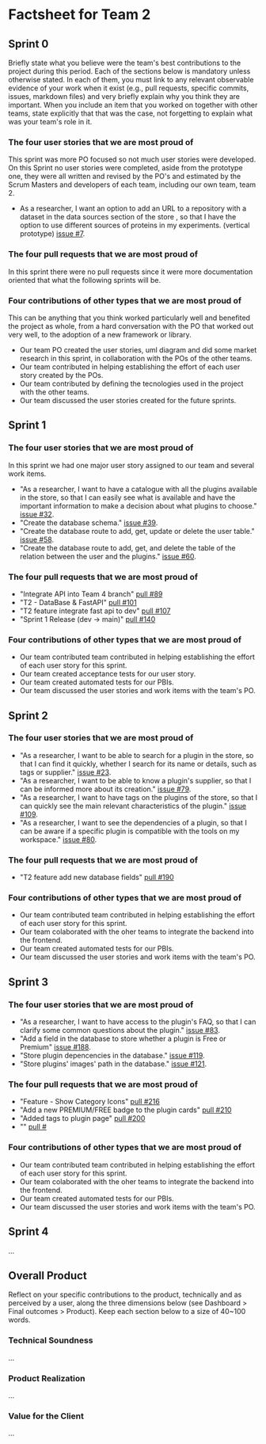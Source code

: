 # Factsheet for Team 2

## Sprint 0

Briefly state what you believe were the team's best contributions to the project during this period. Each of the sections below is mandatory unless otherwise stated. In each of them, you must link to any relevant observable evidence of your work when it exist (e.g., pull requests, specific commits, issues, markdown files) and very briefly explain why you think they are important. When you include an item that you worked on together with other teams, state explicitly that that was the case, not forgetting to explain what was your team's role in it.


### The four user stories that we are most proud of

This sprint was more PO focused so not much user stories were developed. On this Sprint no user stories were completed, aside from the prototype one, they were all written and revised by the PO's and estimated by the Scrum Masters and developers of each team, including our own team, team 2.

 * As a researcher, I want an option to add an URL to a repository with a dataset in the data sources section of the store , so that I have the option to use different sources of proteins in my experiments. (vertical prototype) [issue #7](https://github.com/FEUP-MEIC-DS-2023-1MEIC08/VAXPRED/issues/7).

### The four pull requests that we are most proud of

In this sprint there were no pull requests since it were more documentation oriented that what the following sprints will be.

### Four contributions of other types that we are most proud of

This can be anything that you think worked particularly well and benefited the project as whole, from a hard conversation with the PO that worked out very well, to the adoption of a new framework or library. 

* Our team PO created the user stories, uml diagram and did some market research in this sprint, in collaboration with the POs of the other teams. 
* Our team contributed in helping establishing the effort of each user story created by the POs.
* Our team contributed by defining the tecnologies used in the project with the other teams.
* Our team discussed the user stories created for the future sprints.

## Sprint 1

### The four user stories that we are most proud of

In this sprint we had one major user story assigned to our team and several work items.

* "As a researcher, I want to have a catalogue with all the plugins available in the store, so that I can easily see what is available and have the important information to make a decision about what plugins to choose." [issue #32](https://github.com/FEUP-MEIC-DS-2023-1MEIC08/VAXPRED/issues/32).
* "Create the database schema." [issue #39](https://github.com/FEUP-MEIC-DS-2023-1MEIC08/VAXPRED/issues/39).
* "Create the database route to add, get, update or delete the user table." [issue #58](https://github.com/FEUP-MEIC-DS-2023-1MEIC08/VAXPRED/issues/58).
* "Create the database route to add, get, and delete the table of the relation between the user and the plugins." [issue #60](https://github.com/FEUP-MEIC-DS-2023-1MEIC08/VAXPRED/issues/60).

### The four pull requests that we are most proud of

* "Integrate API into Team 4 branch" [pull #89](https://github.com/FEUP-MEIC-DS-2023-1MEIC08/VAXPRED/pull/89)
* "T2 - DataBase & FastAPI" [pull #101](https://github.com/FEUP-MEIC-DS-2023-1MEIC08/VAXPRED/pull/101)
* "T2 feature integrate fast api to dev" [pull #107](https://github.com/FEUP-MEIC-DS-2023-1MEIC08/VAXPRED/pull/107)
* "Sprint 1 Release (dev -> main)" [pull #140](https://github.com/FEUP-MEIC-DS-2023-1MEIC08/VAXPRED/pull/140)

### Four contributions of other types that we are most proud of

* Our team contributed team contributed in helping establishing the effort of each user story for this sprint.
* Our team created acceptance tests for our user story.
* Our team created automated tests for our PBIs.
* Our team discussed the user stories and work items with the team's PO. 

## Sprint 2

### The four user stories that we are most proud of

* "As a researcher, I want to be able to search for a plugin in the store, so that I can find it quickly, whether I search for its name or details, such as tags or supplier." [issue #23](https://github.com/FEUP-MEIC-DS-2023-1MEIC08/VAXPRED/issues/23).
* "As a researcher, I want to be able to know a plugin's supplier, so that I can be informed more about its creation." [issue #79](https://github.com/FEUP-MEIC-DS-2023-1MEIC08/VAXPRED/issues/79).
* "As a researcher, I want to have tags on the plugins of the store, so that I can quickly see the main relevant characteristics of the plugin." [issue #109](https://github.com/FEUP-MEIC-DS-2023-1MEIC08/VAXPRED/issues/109).
* "As a researcher, I want to see the dependencies of a plugin, so that I can be aware if a specific plugin is compatible with the tools on my workspace." [issue #80](https://github.com/FEUP-MEIC-DS-2023-1MEIC08/VAXPRED/issues/80).

### The four pull requests that we are most proud of

* "T2 feature add new database fields" [pull #190](https://github.com/FEUP-MEIC-DS-2023-1MEIC08/VAXPRED/pull/190)

### Four contributions of other types that we are most proud of

* Our team contributed team contributed in helping establishing the effort of each user story for this sprint.
* Our team colaborated with the oher teams to integrate the backend into the frontend.
* Our team created automated tests for our PBIs.
* Our team discussed the user stories and work items with the team's PO. 


## Sprint 3

### The four user stories that we are most proud of

* "As a researcher, I want to have access to the plugin's FAQ, so that I can clarify some common questions about the plugin." [issue #83](https://github.com/FEUP-MEIC-DS-2023-1MEIC08/VAXPRED/issues/83).
* "Add a field in the database to store whether a plugin is Free or Premium" [issue #188](https://github.com/FEUP-MEIC-DS-2023-1MEIC08/VAXPRED/issues/188).
* "Store plugin depencencies in the database." [issue #119](https://github.com/FEUP-MEIC-DS-2023-1MEIC08/VAXPRED/issues/119).
* "Store plugins' images' path in the database." [issue #121](https://github.com/FEUP-MEIC-DS-2023-1MEIC08/VAXPRED/issues/121).

### The four pull requests that we are most proud of

* "Feature - Show Category Icons" [pull #216](https://github.com/FEUP-MEIC-DS-2023-1MEIC08/VAXPRED/pull/216)
* "Add a new PREMIUM/FREE badge to the plugin cards" [pull #210](https://github.com/FEUP-MEIC-DS-2023-1MEIC08/VAXPRED/pull/210)
* "Added tags to plugin page" [pull #200](https://github.com/FEUP-MEIC-DS-2023-1MEIC08/VAXPRED/pull/200)
* "" [pull #](https://github.com/FEUP-MEIC-DS-2023-1MEIC08/VAXPRED/pull/)

### Four contributions of other types that we are most proud of

* Our team contributed team contributed in helping establishing the effort of each user story for this sprint.
* Our team colaborated with the oher teams to integrate the backend into the frontend.
* Our team created automated tests for our PBIs.
* Our team discussed the user stories and work items with the team's PO. 


## Sprint 4

...


## Overall Product

Reflect on your specific contributions to the product, technically and as perceived by a user, along the three dimensions below (see Dashboard > Final outcomes > Product). Keep each section below to a size of 40~100 words.


### Technical Soundness

...


### Product Realization

...


### Value for the Client

...
